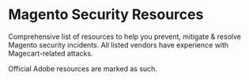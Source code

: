 # Magento Security Resources

Comprehensive list of resources to help you prevent, mitigate & resolve Magento security incidents. All listed vendors have experience with Magecart-related attacks.

Official Adobe resources are marked as such.
